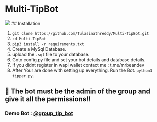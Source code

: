 # Multi-TipBot
<img src="https://raw.githubusercontent.com/Tulasinathreddy/Multi-TipBot/main/logo.png?token=AIIFDDRU3NX5I6MUSKNXJB27SKUEI">
## Installation

1. `git clone https://github.com/Tulasinathreddy/Multi-TipBot.git`
2. `cd Multi-TipBot`
3. `pip3 install -r requirements.txt`
4. Create a MySql Database.
5. upload the `.sql` file to your database.
4. Goto config.py file and set your bot details and database details.
5. If you didnt register in wapi wallet contact me : t.me/mrbeandev
5. After Your are done with setting up everything. Run the Bot. `python3 tipper.py`.

## 🚫 The bot must be the admin of the group and give it all the permissions!!

### Demo Bot : [@group_tip_bot](https://t.me/group_tip_bot)
